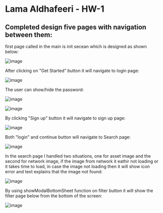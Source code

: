# Lama Aldhafeeri - HW-1
## Completed design five pages with navigation between them:

  first page called in the main is init secean which is designed as shown below:
  
  ![image](https://github.com/Lama-Aldhafeeri/HW-1/assets/84765301/4f5c4b72-3257-4227-add0-96b7ba86aa44)

  After clicking on "Get Started" button it will navigate to login page:
  
  ![image](https://github.com/Lama-Aldhafeeri/HW-1/assets/84765301/8296f123-2ee6-4f84-90bc-f8142586a2e4)

  The user can show/hide the password:

  ![image](https://github.com/Lama-Aldhafeeri/HW-1/assets/84765301/d32fa285-0dd1-4afe-adaa-9f5eccfe78fd)

  ![image](https://github.com/Lama-Aldhafeeri/HW-1/assets/84765301/d99e8218-c484-425e-bc1a-9adc3f307659)

  By clicking "Sign up" button it will navigate to sign up page:

  ![image](https://github.com/Lama-Aldhafeeri/HW-1/assets/84765301/bf51d8b4-44ca-43a5-add7-f7388990f678)

  Both "login" and continue button will navigate to Search page:

  ![image](https://github.com/Lama-Aldhafeeri/HW-1/assets/84765301/a151d048-37e0-493d-a45f-b5136c8a98c0)

  In the search page I handled two situations, one for asset image and the second for network image, if the image from network it eathir not loading or it takes time to load, in case the image not loading then it will show icon error and text explains that the image not found:  

 ![image](https://github.com/Lama-Aldhafeeri/HW-1/assets/84765301/9b32dd71-acd7-4dc6-abed-1d40357cdcf1)

 By using showModalBottomSheet function on filter button it will show the filter page below from the bottom of the screen:

 ![image](https://github.com/Lama-Aldhafeeri/HW-1/assets/84765301/8a130def-0b05-4b31-985d-3c408d26ce62)


  



  

  




  



